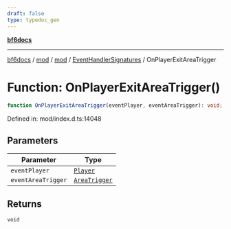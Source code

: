 ```yaml
---
draft: false
type: typedoc_gen
---
```


[**bf6docs**](../../../../_index.md)

***

[bf6docs](../../../../_index.md) / [mod](../../../_index.md) / [mod](../../_index.md) / [EventHandlerSignatures](../_index.md) / OnPlayerExitAreaTrigger

# Function: OnPlayerExitAreaTrigger()

```ts
function OnPlayerExitAreaTrigger(eventPlayer, eventAreaTrigger): void;
```

Defined in: mod/index.d.ts:14048

## Parameters

| Parameter | Type |
| ------ | ------ |
| `eventPlayer` | [`Player`](../../Player/_index.md) |
| `eventAreaTrigger` | [`AreaTrigger`](../../AreaTrigger/_index.md) |

## Returns

`void`
